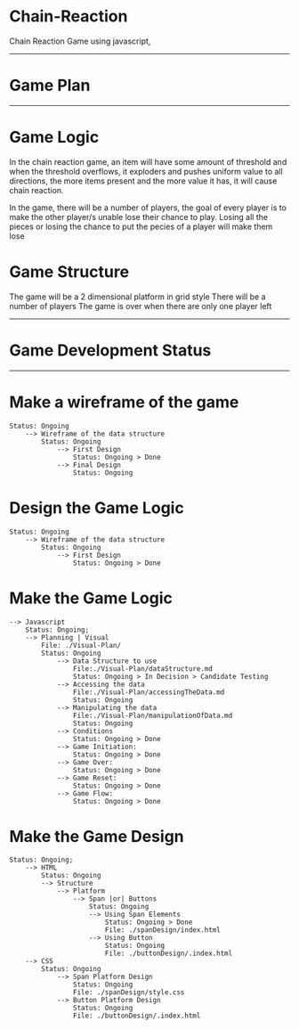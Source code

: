 # Chain-Reaction
Chain Reaction Game using javascript,
<hr/>

# Game Plan

<hr/>

# Game Logic
In the chain reaction game, an item will have some amount of threshold and when the threshold overflows, it exploders and pushes uniform value to all directions, the more items present and the more value it has, it will cause chain reaction. 

In the game, there will be a number of players, the goal of every player is to make the other player/s unable lose their chance to play. Losing all the pieces or losing the chance to put the pecies of a player will make them lose

# Game Structure
The game will be a 2 dimensional platform in grid style
There will be a number of players
The game is over when there are only one player left

<hr/>

# Game Development Status

<hr/>

# Make a wireframe of the game
    Status: Ongoing
        --> Wireframe of the data structure
            Status: Ongoing
                --> First Design
                    Status: Ongoing > Done
                --> Final Design
                    Status: Ongoing
# Design the Game Logic
    Status: Ongoing
        --> Wireframe of the data structure
            Status: Ongoing
                --> First Design
                    Status: Ongoing > Done
                
# Make the Game Logic
    --> Javascript
        Status: Ongoing;
        --> Planning | Visual 
            File: ./Visual-Plan/
            Status: Ongoing
                --> Data Structure to use
                    File:./Visual-Plan/dataStructure.md
                    Status: Ongoing > In Decision > Candidate Testing
                --> Accessing the data
                    File:./Visual-Plan/accessingTheData.md
                    Status: Ongoing
                --> Manipulating the data
                    File:./Visual-Plan/manipulationOfData.md
                    Status: Ongoing
                --> Conditions
                    Status: Ongoing > Done
                --> Game Initiation:
                    Status: Ongoing > Done
                --> Game Over:
                    Status: Ongoing > Done
                --> Game Reset:
                    Status: Ongoing > Done
                --> Game Flow:
                    Status: Ongoing > Done
# Make the Game Design
    Status: Ongoing;
        --> HTML
            Status: Ongoing
            --> Structure
                --> Platform
                    --> Span |or| Buttons
                        Status: Ongoing
                        --> Using Span Elements
                            Status: Ongoing > Done
                            File: ./spanDesign/index.html
                        --> Using Button
                            Status: Ongoing
                            File: ./buttonDesign/.index.html
        --> CSS
            Status: Ongoing
                --> Span Platform Design
                    Status: Ongoing
                    File: ./spanDesign/style.css
                --> Button Platform Design
                    Status: Ongoing
                    File: ./buttonDesign/.index.html
